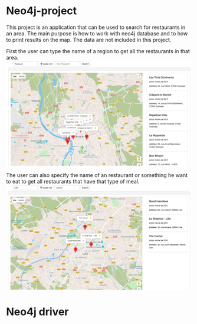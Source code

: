 # Neo4j-project

This project is an application that can be used to search for restaurants in an area. 
The main purpose is how to work with neo4j database and to how to print results on the map.
The data are not included in this project.

First the user can type the name of a region to get all the restaurants in that area.
![alt text](https://github.com/aiissataK/Neo4j-project/blob/master/includes/img/img1.png)


The user can also specify the name of an restaurant or something he want to eat to get all restaurants that have that type of meal.
![alt text](https://github.com/aiissataK/Neo4j-project/blob/master/includes/img/img2.png)

# Neo4j driver
